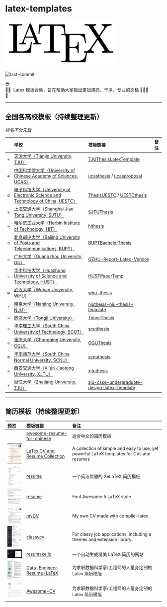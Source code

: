 # latex-templates
<a href="https://www.latex-project.org/">
  <img src="./imgs/LaTeX_logo.svg" alt="LaTeX" width="360" align="bottom" />
</a>

<br/>

![last-commit](https://img.shields.io/github/last-commit/supresu/Latex-Templates)

😎<br/>
👕🤜 &nbsp;Latex 模板合集，旨在帮助大家输出更加漂亮、干净、专业的文稿 👯👯👯<br/>
👖

---
## 全国各高校模板（持续整理更新）

*排名不分先后*

|    | 学校 | 模板链接   |  备注  |
| :---- | :----| :---- | :---- |
| <img src="./imgs/university/tju.png" width="36" align="bottom" /> | [天津大学（Tianjin University, TJU）](http://www.tju.edu.cn/) | [TJUThesisLatexTemplate](https://github.com/xnth97/TJUThesisLatexTemplate) |   |
| <img src="./imgs/university/ucas.png" width="36" align="bottom" /> | [中国科学院大学（University of Chinese Academy of Sciences, UCAS）](https://www.ucas.ac.cn/) | [ucasthesis](https://github.com/mohuangrui/ucasthesis) / [ucasproposal](https://github.com/mohuangrui/ucasproposal) |   |
| <img src="./imgs/university/uestc.png" width="36" align="bottom" /> | [电子科技大学（University of Electronic Science and Technology of China, UESTC）](https://www.uestc.edu.cn/) | [ThesisUESTC](https://github.com/x-magus/ThesisUESTC) / [UESTCthesis](https://github.com/shifujun/UESTCthesis) |   |
| <img src="./imgs/university/stju.png" width="36" align="bottom" /> | [上海交通大学（Shanghai Jiao Tong University, SJTU）](https://www.sjtu.edu.cn/) | [SJTUThesis](https://github.com/sjtug/SJTUThesis) |   |
| <img src="./imgs/university/hit.png" width="36" align="bottom" /> | [哈尔滨工业大学（Harbin Institute of Technology, HIT） ](http://www.hit.edu.cn/) | [hithesis](https://github.com/dustincys/hithesis) |   |
| <img src="./imgs/university/bupt.png" width="36" align="bottom" /> | [北京邮电大学（Beijing University of Posts and Telecommunications, BUPT）](https://www.bupt.edu.cn/) | [BUPTBachelorThesis](https://github.com/sheng-qiang/BUPTBachelorThesis) |   |
| <img src="./imgs/university/gu.png" width="36" align="bottom" /> | [广州大学（Guangzhou University, GU）](http://www.gzhu.edu.cn/) | [GZHU-Report-Latex-Version](https://github.com/swq123459/GZHU-Report-Latex-Version) |   |
| <img src="./imgs/university/hust.png" width="36" align="bottom" /> | [华中科技大学（Huazhong University of Science and Technology, HUST）](https://www.hust.edu.cn/) | [HUSTPaperTemp](https://github.com/skinaze/HUSTPaperTemp) |   |
| <img src="./imgs/university/whu.png" width="36" align="bottom" /> | [武汉大学（Wuhan University, WHU）](https://www.whu.edu.cn/) | [whu-thesis](https://github.com/mtobeiyf/whu-thesis) |   |
| <img src="./imgs/university/nju.png" width="36" align="bottom" /> | [南京大学（Nanjing University, NJU）](https://www.nju.edu.cn/) | [njuthesis-nju-thesis-template](https://github.com/njuHan/njuthesis-nju-thesis-template) |   |
| <img src="./imgs/university/tongji.png" width="36" align="bottom" /> | [同济大学（Tongji University）](https://www.tongji.edu.cn/) | [TongjiThesis](https://github.com/marquistj13/TongjiThesis) |   |
| <img src="./imgs/university/scut.png" width="36" align="bottom" /> | [华南理工大学（South China University of Technology, SCUT）](https://www.scut.edu.cn/) | [scutthesis](https://github.com/alwintsui/scutthesis) |   |
| <img src="./imgs/university/cqu.png" width="36" align="bottom" /> | [重庆大学（Chongqing University, CQU）](https://www.scut.edu.cn/) | [CQUThesis](https://github.com/nanmu42/CQUThesis) |   |
| <img src="./imgs/university/scnu.png" width="36" align="bottom" /> | [华南师范大学（South China Normal University, SCNU）](https://www.scnu.edu.cn/) | [scnuthesis](https://github.com/scnu/scnuthesis) |   |
| <img src="./imgs/university/xjtu.png" width="36" align="bottom" /> | [西安交通大学（Xi'an Jiaotong University, XJTU）](http://www.xjtu.edu.cn/) | [xjtuthesis](https://github.com/Aetf/xjtuthesis) |   |
| <img src="./imgs/university/zju.png" width="36" align="bottom" /> | [浙江大学（Zhejiang University, ZJU）](http://www.zju.edu.cn/) | [zju-csse-undergraduate-design-latex-template](https://github.com/zhanghai/zju-csse-undergraduate-design-latex-template) |   |

---
## 简历模板（持续整理更新）


| 预览   | 模板链接   |  备注  |
| :---- | :----| :---- |
| | [awesome-resume-for-chinese](https://github.com/dyweb/awesome-resume-for-chinese) | 适合中文的简历模板 |
| <img src="./imgs/cv/00.png" width="100" align="bottom" /> | [LaTex CV and Resume Collection](https://github.com/jankapunkt/latexcv) | A collection of simple and easy to use, yet powerful LaTeX templates for CVs and resumes |
| <img src="./imgs/cv/01.png" width="100" align="bottom" />   | [resume](https://github.com/billryan/resume/tree/zh_CN)   |  一个简洁优雅的 XeLaTeX 简历模板  |
| <img src="./imgs/cv/02.png" width="100" align="bottom" />   | [resume](https://github.com/liweitianux/resume)   |  Font Awesome 5 LaTeX style  |
| <img src="./imgs/cv/03.png" width="100" align="bottom" />   | [myCV](https://github.com/MaxUlysse/myCV)   |  My own CV made with compile-latex  |
| <img src="./imgs/cv/04.png" width="100" align="bottom" />   | [classycv](https://github.com/classysoftware/classycv)   |  For classy job applications, including a themes and extension library.  |
| <img src="./imgs/cv/05.png" width="100" align="bottom" />   | [resumake.io](https://resumake.io/)   |  一个自动生成精美 LaTeX 简历的网站  |
| <img src="./imgs/cv/06.png" width="100" align="bottom" />   | [Data-Engineer-Resume-LaTeX](https://github.com/opensorceror/Data-Engineer-Resume-LaTeX)   |  为求职数据科学家/工程师的人量身定制的 Latex 简历模版  |
| <img src="./imgs/cv/07.png" width="100" align="bottom" />   | [Awesome-CV](https://github.com/posquit0/Awesome-CV)   |  为求职数据科学家/工程师的人量身定制的 Latex 简历模版  |